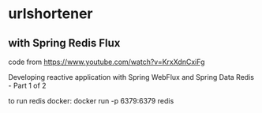 # urlshortener
## with Spring Redis Flux


code from https://www.youtube.com/watch?v=KrxXdnCxiFg

Developing reactive application with Spring WebFlux and Spring Data Redis - Part 1 of 2

to run redis
docker:
docker run -p 6379:6379 redis
